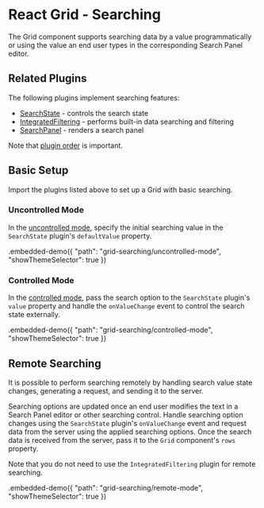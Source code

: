 # React Grid - Searching

The Grid component supports searching data by a value programmatically or using the value an end user types in the corresponding Search Panel editor. 

## Related Plugins

The following plugins implement searching features:

- [SearchState](../reference/search-state.md) - controls the search state
- [IntegratedFiltering](../reference/integrated-filtering.md) - performs built-in data searching and filtering
- [SearchPanel](../reference/search-panel.md) - renders a search panel

Note that [plugin order](./plugin-overview.md#plugin-order) is important.

## Basic Setup

Import the plugins listed above to set up a Grid with basic searching.

### Uncontrolled Mode

In the [uncontrolled mode](controlled-and-uncontrolled-modes.md), specify the initial searching value in the `SearchState` plugin's `defaultValue` property.

.embedded-demo({ "path": "grid-searching/uncontrolled-mode", "showThemeSelector": true })

### Controlled Mode

In the [controlled mode](controlled-and-uncontrolled-modes.md), pass the search option to the `SearchState` plugin's `value` property and handle the `onValueChange` event to control the search state externally.

.embedded-demo({ "path": "grid-searching/controlled-mode", "showThemeSelector": true })

## Remote Searching

It is possible to perform searching remotely by handling search value state changes, generating a request, and sending it to the server.

Searching options are updated once an end user modifies the text in a Search Panel editor or other searching control. Handle searching option changes using the `SearchState` plugin's `onValueChange` event and request data from the server using the applied searching options. Once the search data is received from the server, pass it to the `Grid` component's `rows` property.

Note that you do not need to use the `IntegratedFiltering` plugin for remote searching.

.embedded-demo({ "path": "grid-searching/remote-mode", "showThemeSelector": true })
